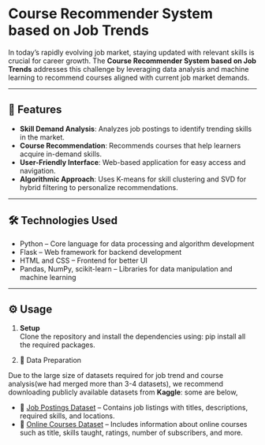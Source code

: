 # Course Recommender System based on Job Trends

In today’s rapidly evolving job market, staying updated with relevant skills is crucial for career growth. The **Course Recommender System based on Job Trends** addresses this challenge by leveraging data analysis and machine learning to recommend courses aligned with current job market demands.

---

## 🚀 Features

- **Skill Demand Analysis**: Analyzes job postings to identify trending skills in the market.
- **Course Recommendation**: Recommends courses that help learners acquire in-demand skills.
- **User-Friendly Interface**: Web-based application for easy access and navigation.
- **Algorithmic Approach**: Uses K-means for skill clustering and SVD for hybrid filtering to personalize recommendations.

---

## 🛠 Technologies Used

- Python – Core language for data processing and algorithm development
- Flask – Web framework for backend development
- HTML and CSS – Frontend for better UI
- Pandas, NumPy, scikit-learn – Libraries for data manipulation and machine learning

---

## ⚙️ Usage

1. **Setup**  
   Clone the repository and install the dependencies using:
   pip install all the required packages.

2. 📂 Data Preparation

Due to the large size of datasets required for job trend and course analysis(we had merged more than 3-4 datasets), we recommend downloading publicly available datasets from **Kaggle**:
some are below,
- 📌 [Job Postings Dataset](https://www.kaggle.com/datasets/arshkon/linkedin-job-postings) – Contains job listings with titles, descriptions, required skills, and locations.
- 📌 [Online Courses Dataset](https://www.kaggle.com/datasets/emrebayirr/udemy-course-dataset-categories-ratings-and-trends) – Includes information about online courses such as title, skills taught, ratings, number of subscribers, and more.


